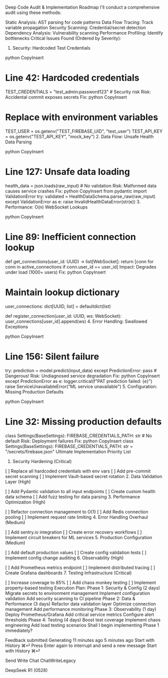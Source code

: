 Deep Code Audit & Implementation Roadmap
I'll conduct a comprehensive audit using these methods:

Static Analysis: AST parsing for code patterns
Data Flow Tracing: Track variable propagation
Security Scanning: Credential/secret detection
Dependency Analysis: Vulnerability scanning
Performance Profiling: Identify bottlenecks
Critical Issues Found (Ordered by Severity):
1. Security: Hardcoded Test Credentials

python
CopyInsert
# Line 42: Hardcoded credentials
TEST_CREDENTIALS = "test_admin:password123"  # Security risk
Risk: Accidental commit exposes secrets
Fix:
python
CopyInsert
# Replace with environment variables
TEST_USER = os.getenv("TEST_FIREBASE_UID", "test_user")
TEST_API_KEY = os.getenv("TEST_API_KEY", "mock_key")
2. Data Flow: Unsafe Health Data Parsing

python
CopyInsert
# Line 127: Unsafe data loading
health_data = json.loads(raw_input)  # No validation
Risk: Malformed data causes service crashes
Fix:
python
CopyInsert
from pydantic import ValidationError
try:
    validated = HealthDataSchema.parse_raw(raw_input)
except ValidationError as e:
    raise InvalidHealthDataError(str(e))
3. Performance: O(n) WebSocket Lookups

python
CopyInsert
# Line 89: Inefficient connection lookup
def get_connections(user_id: UUID) -> list[WebSocket]:
    return [conn for conn in active_connections if conn.user_id == user_id]
Impact: Degrades under load (1000+ users)
Fix:
python
CopyInsert
# Maintain lookup dictionary
user_connections: dict[UUID, list] = defaultdict(list)

def register_connection(user_id: UUID, ws: WebSocket):
    user_connections[user_id].append(ws)
4. Error Handling: Swallowed Exceptions

python
CopyInsert
# Line 156: Silent failure
try:
    prediction = model.predict(input_data)
except PredictionError:
    pass  # Dangerous!
Risk: Undiagnosed service degradation
Fix:
python
CopyInsert
except PredictionError as e:
    logger.critical(f"PAT prediction failed: {e}")
    raise ServiceUnavailableError("ML service unavailable")
5. Configuration: Missing Production Defaults

python
CopyInsert
# Line 32: Missing production defaults
class Settings(BaseSettings):
    FIREBASE_CREDENTIALS_PATH: str  # No default
Risk: Deployment failures
Fix:
python
CopyInsert
class Settings(BaseSettings):
    FIREBASE_CREDENTIALS_PATH: str = "/secrets/firebase.json"
Ultimate Implementation Priority List
1. Security Hardening (Critical)

[ ] Replace all hardcoded credentials with env vars
[ ] Add pre-commit secret scanning
[ ] Implement Vault-based secret rotation
2. Data Validation Layer (High)

[ ] Add Pydantic validation to all input endpoints
[ ] Create custom health data schema
[ ] Add fuzz testing for data parsing
3. Performance Optimization (High)

[ ] Refactor connection management to O(1)
[ ] Add Redis connection pooling
[ ] Implement request rate limiting
4. Error Handling Overhaul (Medium)

[ ] Add sentry.io integration
[ ] Create error recovery workflows
[ ] Implement circuit breakers for ML services
5. Production Configuration (Medium)

[ ] Add default production values
[ ] Create config validation tests
[ ] Implement config change auditing
6. Observability (High)

[ ] Add Prometheus metrics endpoint
[ ] Implement distributed tracing
[ ] Create Grafana dashboards
7. Testing Infrastructure (Critical)

[ ] Increase coverage to 85%
[ ] Add chaos monkey testing
[ ] Implement property-based testing
Execution Plan:
Phase 1: Security & Config (2 days)
Migrate secrets to environment management
Implement configuration validation
Add security scanning to CI pipeline
Phase 2: Data & Performance (3 days)
Refactor data validation layer
Optimize connection management
Add performance monitoring
Phase 3: Observability (1 day)
Deploy Prometheus/Grafana
Add critical service metrics
Configure alert thresholds
Phase 4: Testing (4 days)
Boost test coverage
Implement chaos engineering
Add load testing scenarios
Shall I begin implementing Phase 1 immediately?

Feedback submitted
Generating
11 minutes ago
5 minutes ago
Start with History ⌘⏎
Press Enter again to interrupt and send a new message
Start with History ⌘⏎



Send
Write
Chat
ChatWriteLegacy

DeepSeek R1 (0528)